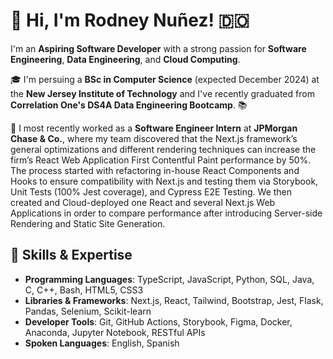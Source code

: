 # 👋 Hi, I'm Rodney Nuñez! 🇩🇴

I'm an **Aspiring Software Developer** with a strong passion for **Software Engineering**, **Data Engineering**, and **Cloud Computing**.

🎓 I'm persuing a **BSc in Computer Science** (expected December 2024) at the **New Jersey Institute of Technology** and I've recently graduated from **Correlation One's DS4A Data Engineering Bootcamp**. 📚

🏢 I most recently worked as a **Software Engineer Intern** at **JPMorgan Chase & Co.**, where my team discovered that the Next.js framework’s general optimizations and different rendering techniques can increase the firm’s React Web Application First Contentful Paint performance by 50%. The process started with refactoring in-house React Components and Hooks to ensure compatibility with Next.js and testing them via Storybook, Unit Tests (100% Jest coverage), and Cypress E2E Testing. We then created and Cloud-deployed one React and several Next.js Web Applications in order to compare performance after introducing Server-side Rendering and Static Site Generation.


## 🧠 Skills & Expertise

* **Programming Languages**: TypeScript, JavaScript, Python, SQL, Java, C, C++, Bash, HTML5, CSS3
* **Libraries & Frameworks**: Next.js, React, Tailwind, Bootstrap, Jest, Flask, Pandas, Selenium, Scikit-learn
* **Developer Tools**: Git, GitHub Actions, Storybook, Figma, Docker, Anaconda, Jupyter Notebook, RESTful APIs
* **Spoken Languages**: English, Spanish

<!--
**rod608/rod608** is a ✨ _special_ ✨ repository because its `README.md` (this file) appears on your GitHub profile.

Here are some ideas to get you started:

- 🔭 I’m currently working on ...
- 🌱 I’m currently learning ...
- 👯 I’m looking to collaborate on ...
- 🤔 I’m looking for help with ...
- 💬 Ask me about ...
- 📫 How to reach me: ...
- 😄 Pronouns: ...
- ⚡ Fun fact: ...
-->
